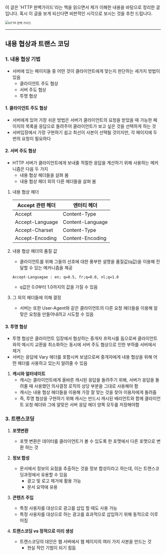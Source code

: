이 글은 'HTTP 완벽가이드'라는 책을 읽으면서 제가 이해한 내용을 바탕으로 정리한 글입니다. 
혹시 이 글을 보게 되신다면 비판적인 시각으로 보시는 것을 추천 드립니다.

<img src="http://image.yes24.com/goods/15381085/XL" alt="HTTP 완벽 가이드" style="zoom:67%;" />

---

## 내용 협상과 트랜스 코딩

### 1. 내용 협상 기법

- 서버에 있는 페이지들 중 어떤 것이 클라이언트에게 맞는지 판단하는 세가지 방법이 있음
  - 클라이언트  주도 협상
  - 서버 주도 협상
  - 투명 협상




#### 1. 클라이언트 주도 협상

- 서버에게 있어 가장 쉬운 방법은 서버가 클라이언트의 요청을 받았을 때 가능한 페이지의 목록을 응답으로 돌려주어 클라이언트가 보고 싶은 것을 선택하게 하는 것
- 서버입장에서 가장 구현하기 쉽고 최선이 사본이 선택될 것이지만, 각 페이지에 두번의 요청이 필요하다



#### 2. 서버 주도 협상

- HTTP 서버가 클라이언트에게 보내줄 적절한 응답을 계산하기 위해 사용하는 메커니즘은 다음 두 가지
  - 내용 협상 헤더들을 살펴 봄
  - 내용 협상 헤더 외의 다른 헤더들을 살펴 봄

1. 내용 협상 헤더

   | Accept 관련 헤더 | 엔터티 헤더      |
   | ---------------- | ---------------- |
   | Accept           | Content-Type     |
   | Accept-Language  | Content-Language |
   | Accept-Charset   | Content-Type     |
   | Accept-Encoding  | Content-Encoding |



2. 내용 협상 헤더의 품질 값

   - 클라이언트를 위해 그들의 선호에 대한 풍부한 설명을 품질값(q값)을 이용해 전달할 수 있는 메커니즘을 제공

   ```
   Accept-Languagae : en; q=0.5, fr;q=0.0, nl;q=1.0
   ```

   - q값은 0.0부터 1.0까지의 값을 가질 수 있음

3. 그 외의 헤더들에 의해 결정

   - 서버는 또한 User-Agent와 같은 클라이언트의 다른 요청 헤더들을 이용해 알맞은 요청을 만들어내려고 시도할 수 있음



#### 3. 투명 협상

- 투명 협상은 클라이언트 입장에서 협상하는 중개자 프락시를 둠으로써 클라이언트와의 메시지 교환을 최소화하는 동시에 서버 주도 협상으로 인한 부하를 서버에서 제거
- 서버는 응답에 Vary 헤더를 포함시켜 보냄으로써 중개자에게 내용 협상을 위해 어떤 헤더를 사용하고 있는지 알려줄 수 있음



1. **캐시와 얼터네이트**
   - 캐시는 클라이언트에게 올바른 캐시된 응답을 돌려주기 위해, 서버가 응답을 돌려줄 때 사용했던 의사결정 로직의 상당 부분을 그대로 사용해야 함
   - 캐시는 내용 협상 헤더들을 이용해 가장 잘 맞는 것을 찾아 이용자에게 돌려줌
   - 즉, 투명 협상을 구현하기 위해 캐시는 반드시 캐시된 배리언트와 함께 클라이언트 요청 헤더와 그에 알맞은 서버 응답 헤더 양쪽 모두를 저장해야함



### 3. 트랜스코딩

1. **포맷변환**
   - 포맷 변환은 데이터를 클라이언트가 볼 수 있도록 한 포맷에서 다른 포맷으로 변환 하는 것

2. **정보 합성**
   - 문서에서 정보의 요점을 추출하는 것을 정보 합성이라고 하는데, 이는 트랜스코딩과정에서 유용할 수 있음
     - 광고 및 로고 제거에 활용 가능
     - 문서 요약에 유용

3. **콘텐츠 주입**
   - 특정 사용자를 대상으로 광고를 삽입 할 때도 사용 가능
   -  특정 사용자를 대상으로 하는 광고를 효과적으로 삽입하기 위해 동적으로 이루어짐

4. **트랜스코딩 vs 정적으로 미리 생성**
   - 트랜스코딩의 대안은 웹 서버에서 웹 페이지의 여러 가지 사본을 만드는 것
     - 현실 적인 기법이 되기 힘듬


